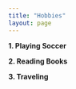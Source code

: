 ```yaml
---
title: "Hobbies"
layout: page
---
```


**1. Playing Soccer**

**2. Reading Books**

**3. Traveling**
